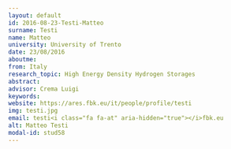 ```yaml
---
layout: default 
id: 2016-08-23-Testi-Matteo
surname: Testi
name: Matteo
university: University of Trento
date: 23/08/2016
aboutme: 
from: Italy
research_topic: High Energy Density Hydrogen Storages
abstract: 
advisor: Crema Luigi
keywords: 
website: https://ares.fbk.eu/it/people/profile/testi
img: testi.jpg
email: testi<i class="fa fa-at" aria-hidden="true"></i>fbk.eu
alt: Matteo Testi
modal-id: stud58
---
```

